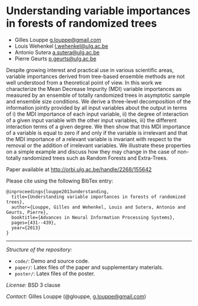 Understanding variable importances in forests of randomized trees
=================================================================

* Gilles Louppe <g.louppe@gmail.com>
* Louis Wehenkel <l.wehenkel@ulg.ac.be>
* Antonio Sutera <a.sutera@ulg.ac.be>
* Pierre Geurts <p.geurts@ulg.ac.be>

Despite growing interest and practical use in various scientific areas, variable
importances derived from tree-based ensemble methods are not well understood
from a theoretical point of view. In this work we characterize the Mean Decrease
Impurity (MDI) variable importances as measured by an ensemble of totally
randomized trees in asymptotic sample and ensemble size conditions. We derive a
three-level decomposition of the  information jointly provided by all input
variables about the output in terms of i) the MDI importance of each input
variable, ii) the degree of interaction of a given input variable with the other
input variables, iii) the different interaction terms of a given degree. We then
show that this MDI importance of a variable is equal to zero if and only if the
variable is irrelevant and that the MDI importance of a relevant variable is
invariant with respect to the removal or the addition of irrelevant variables.
We illustrate these properties on a simple example and discuss how they may
change in the case of  non-totally randomized trees such as Random Forests and
Extra-Trees.

Paper available at http://orbi.ulg.ac.be/handle/2268/155642

Please cite using the following BibTex entry:

```
@inproceedings{louppe2013understanding,
  title={Understanding variable importances in forests of randomized trees},
  author={Louppe, Gilles and Wehenkel, Louis and Sutera, Antonio and Geurts, Pierre},
  booktitle={Advances in Neural Information Processing Systems},
  pages={431--439},
  year={2013}
}
```

---

_Structure of the repository:_
- `code/`: Demo and source code.
- `paper/`: Latex files of the paper and supplementary materials.
- `poster/`: Latex files of the poster.

_License:_ BSD 3 clause

_Contact:_ Gilles Louppe (@glouppe, <g.louppe@gmail.com>)




